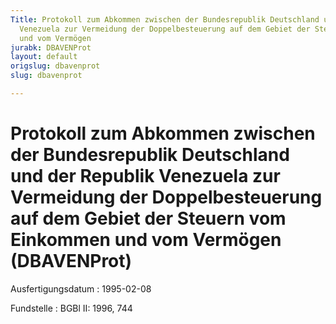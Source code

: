 ```yaml
---
Title: Protokoll zum Abkommen zwischen der Bundesrepublik Deutschland und der Republik
  Venezuela zur Vermeidung der Doppelbesteuerung auf dem Gebiet der Steuern vom Einkommen
  und vom Vermögen
jurabk: DBAVENProt
layout: default
origslug: dbavenprot
slug: dbavenprot

---
```


# Protokoll zum Abkommen zwischen der Bundesrepublik Deutschland und der Republik Venezuela zur Vermeidung der Doppelbesteuerung auf dem Gebiet der Steuern vom Einkommen und vom Vermögen (DBAVENProt)

Ausfertigungsdatum
:   1995-02-08

Fundstelle
:   BGBl II: 1996, 744

